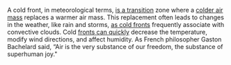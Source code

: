 
A cold front, in meteorological terms, [is a transition](1/1/1/3/1/.Transition) zone where a [colder air mass](1/3/2/3/1/1/.Cold%20Front) replaces a warmer air mass. This replacement often leads to changes in the weather, like rain and storms, [as cold fronts](1/3/2/3/1/1/.Cold%20Front) frequently associate with convective clouds. Cold [fronts can quickly](1/3/2/3/1/.Fronts) decrease the temperature, modify wind directions, and affect humidity. As French philosopher Gaston Bachelard said, “Air is the very substance of our freedom, the substance of superhuman joy."


